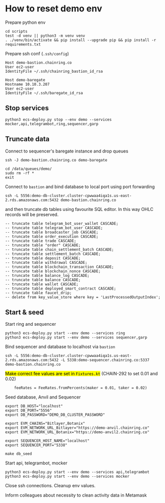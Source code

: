 # How to reset demo env

Prepare python env
```
cd scripts
test -d venv || python3 -m venv venv
. ./venv/bin/activate && pip install --upgrade pip && pip install -r requirements.txt
```

Prepare ssh conf (`.ssh/config`)
```
Host demo-bastion.chainring.co
User ec2-user
IdentityFile ~/.ssh/chainring_bastion_id_rsa

Host demo-baregate
Hostname 10.10.3.207
User ec2-user
IdentityFile ~/.ssh/baregate_id_rsa
```

## Stop services
```
python3 ecs-deploy.py stop --env demo --services mocker,api,telegrambot,ring,sequencer,garp
```

## Truncate data
Connect to sequencer's baregate instance and drop queues
```
ssh -J demo-bastion.chainring.co demo-baregate

cd /data/queues/demo/
sudo rm -rf *
exit
```

Connect to `bastion` and bind database to local port using port forwarding
```
ssh -L 5556:demo-db-cluster.cluster-cpwwaa4iqa1s.us-east-2.rds.amazonaws.com:5432 demo-bastion.chainring.co
```

and then truncate db tables using favourite SQL editor. In this way OHLC records will be preserved.
```
-- truncate table telegram_bot_user_wallet CASCADE;
-- truncate table telegram_bot_user CASCADE;
-- truncate table broadcaster_job CASCADE;
-- truncate table order_execution CASCADE;
-- truncate table trade CASCADE;
-- truncate table "order" CASCADE;
-- truncate table chain_settlement_batch CASCADE;
-- truncate table settlement_batch CASCADE;
-- truncate table deposit CASCADE;
-- truncate table withdrawal CASCADE;
-- truncate table blockchain_transaction CASCADE;
-- truncate table blockchain_nonce CASCADE;
-- truncate table balance_log CASCADE;
-- truncate table balance CASCADE;
-- truncate table wallet CASCADE;
-- truncate table deployed_smart_contract CASCADE;
-- truncate table faucet_drip;
-- delete from key_value_store where key = 'LastProcessedOutputIndex';
```

## Start & seed
Start ring and sequencer
```
python3 ecs-deploy.py start --env demo --services ring
python3 ecs-deploy.py start --env demo --services sequencer,garp
```

Bind sequencer and database to localhost via `bastion`
```
ssh -L 5556:demo-db-cluster.cluster-cpwwaa4iqa1s.us-east-2.rds.amazonaws.com:5432 -L 5338:demo-sequencer.chainring.co:5337 demo-bastion.chainring.co
```

<mark>Make correct fee values are set in `Fixtures.kt`</mark> (CHAIN-292 to set 0.01 and 0.02)
```
    feeRates = FeeRates.fromPercents(maker = 0.01, taker = 0.02)
```

Seed database, Anvil and Sequencer 
```
export DB_HOST="localhost"
export DB_PORT="5556"
export DB_PASSWORD="DEMO_DB_CLUSTER_PASSWORD"

export EVM_CHAINS="Bitlayer,Botanix"
export EVM_NETWORK_URL_Bitlayer="https://demo-anvil.chainring.co"
export EVM_NETWORK_URL_Botanix="https://demo-anvil2.chainring.co"

export SEQUENCER_HOST_NAME="localhost"
export SEQUENCER_PORT="5338"

make db_seed
```

Start api, telegrambot, mocker
```
python3 ecs-deploy.py start --env demo --services api,telegrambot
python3 ecs-deploy.py start --env demo --services mocker
```

Close ssh connections. Cleanup env values.

Inform colleagues about necessity to clean activity data in Metamask

